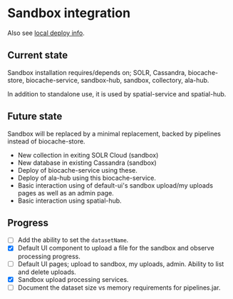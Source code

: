 # Sandbox integration

Also see [local deploy info](/sandbox/README.md).

## Current state
Sandbox installation requires/depends on; SOLR, Cassandra, biocache-store, biocache-service, sandbox-hub, sandbox, collectory, ala-hub.

In addition to standalone use, it is used by spatial-service and spatial-hub.

## Future state
Sandbox will be replaced by a minimal replacement, backed by pipelines instead of biocache-store. 
- New collection in exiting SOLR Cloud (sandbox)
- New database in existing Cassandra (sandbox)
- Deploy of biocache-service using these.
- Deploy of ala-hub using this biocache-service.
- Basic interaction using of default-ui's sandbox upload/my uploads pages as well as an admin page.
- Basic interaction using spatial-hub.

## Progress
- [ ] Add the ability to set the `datasetName`.
- [x] Default UI component to upload a file for the sandbox and observe processing progress.
- [ ] Default UI pages; upload to sandbox, my uploads, admin. Ability to list and delete uploads.
- [x] Sandbox upload processing services.
- [ ] Document the dataset size vs memory requirements for pipelines.jar.

